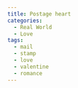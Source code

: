 ```yaml
---
title: Postage heart
categories:
  - Real World
  - Love
tags:
  - mail
  - stamp
  - love
  - valentine
  - romance
---
```

